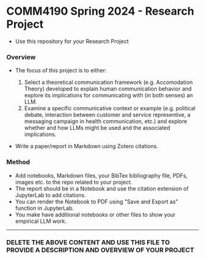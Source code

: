 # COMM4190 Spring 2024 - Research Project

* Use this repository for your Research Project


### Overview

* The focus of this project is to either:
  1. Select a theoretical communication framework (e.g. Accomodation Theory) developed to explain human communication behavior and explore its implications for communicating with (in both senses) an LLM.
  2. Examine a specific communicative context or example (e.g. political debate, interaction between customer and service representive, a messaging campaign in health communication, etc.) and explore whether and how LLMs might be used and the associated implications.
     
* Write a paper/report in Markdown using Zotero citations.


### Method

* Add notebooks, Markdown files, your BibTex bibliography file, PDFs, images etc. to the repo related to your project.
* The report should be in a Notebook and use the citation extension of JupyterLab to add citations.
* You can render the Notebook to PDF using "Save and Export as" function in JupyterLab.
* You make have additional notebooks or other files to show your empirical LLM work.

---

### DELETE THE ABOVE CONTENT AND USE THIS FILE TO PROVIDE A DESCRIPTION AND OVERVIEW OF YOUR PROJECT

